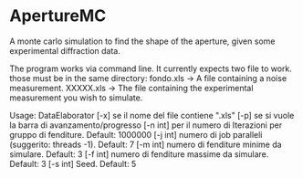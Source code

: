 ApertureMC
==========

A monte carlo simulation to find the shape of the aperture, given some experimental diffraction data.

The program works via command line. It currently expects two file to work. those must be in the same directory:
  fondo.xls -> A file containing a noise measurement.
  XXXXX.xls -> The file containing the experimental measurement you wish to simulate.
  
  
Usage: DataElaborator
[-x] se il nome del file contiene ".xls"
[-p] se si vuole la barra di avanzamento/progresso
[-n int] per il numero di Iterazioni per gruppo di fenditure. Default: 1000000
[-j int] numero di job paralleli (suggerito: threads -1). Default: 7
[-m int] numero di fenditure minime da simulare. Default: 3
[-f int] numero di fenditure massime da simulare. Default: 3
[-s int] Seed. Default: 5
